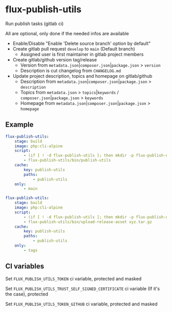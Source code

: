 # flux-publish-utils

Run publish tasks (gitlab ci)

All are optional, only done if the needed infos are available

- Enable/Disable "Enable 'Delete source branch' option by default"
- Create gitlab pull request `develop` to `main` (Default branch)
    - Assigned user is first maintainer in gitlab project members
- Create gitlab/github version tag/release
    - Version from `metadata.json`|`composer.json`|`package.json` > `version`
    - Description is cut changelog from `CHANGELOG.md`
- Update project description, topics and homepage on gitlab/github
    - Description from `metadata.json`|`composer.json`|`package.json` > `description`
    - Topics from `metadata.json` > `topics`|`keywords` / `composer.json`|`package.json` > `keywords`
    - Homepage from `metadata.json`|`composer.json`|`package.json` > `homepage`

## Example

```yaml
flux-publish-utils:
    stage: build
    image: php:cli-alpine
    script:
        - (if [ ! -d flux-publish-utils ]; then mkdir -p flux-publish-utils && cd flux-publish-utils && wget -O - https://github.com/flux-eco/flux-publish-utils/releases/download/v2022-07-12-1/flux-publish-utils-v2022-07-12-1-build.tar.gz | tar -xz --strip-components=1; fi)
        - flux-publish-utils/bin/publish-utils
    cache:
        key: publish-utils
        paths:
            - publish-utils
    only:
        - main
```

```yaml
flux-publish-utils:
    stage: build
    image: php:cli-alpine
    script:
        - (if [ ! -d flux-publish-utils ]; then mkdir -p flux-publish-utils && cd flux-publish-utils && wget -O - https://github.com/flux-eco/flux-publish-utils/releases/download/v2022-07-12-1/flux-publish-utils-v2022-07-12-1-build.tar.gz | tar -xz --strip-components=1; fi)
        - flux-publish-utils/bin/upload-release-asset xyz.tar.gz
    cache:
        key: publish-utils
        paths:
            - publish-utils
    only:
        - tags
```

## CI variables

Set `FLUX_PUBLISH_UTILS_TOKEN` ci variable, protected and masked

Set `FLUX_PUBLISH_UTILS_TRUST_SELF_SIGNED_CERTIFICATE` ci variable (If it's the case), protected

Set `FLUX_PUBLISH_UTILS_TOKEN_GITHUB` ci variable, protected and masked
